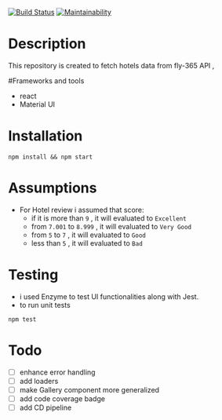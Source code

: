 [![Build Status](https://travis-ci.org/abdelrahmanahmed/fly365-challenge.svg?branch=master)](https://travis-ci.org/abdelrahmanahmed/fly365-challenge)
[![Maintainability](https://api.codeclimate.com/v1/badges/c9324a3813958fe7662f/maintainability)](https://codeclimate.com/github/abdelrahmanahmed/fly365-challenge/maintainability)

# Description
This repository is created to fetch hotels data from fly-365 API , 

#Frameworks and tools
- react
- Material UI

# Installation
```
npm install && npm start
```

# Assumptions
- For Hotel review i assumed that score:
    - if it is more than `9` , it will evaluated to `Excellent`
    - from `7.001` to `8.999` , it will evaluated to `Very Good`
    -  from `5` to `7` , it will evaluated to `Good`
    - less than `5` , it will evaluated to `Bad`

# Testing
- i used Enzyme to test UI functionalities along with Jest. 
- to run unit tests 
```
npm test
```

# Todo
- [ ] enhance error handling
- [ ] add loaders
- [ ] make Gallery component more generalized
- [ ] add code coverage badge
- [ ] add CD pipeline  